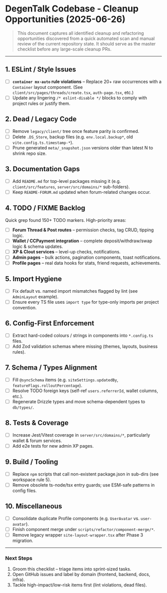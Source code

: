 # DegenTalk Codebase ‑ Cleanup Opportunities (2025-06-26)

> This document captures all identified cleanup and refactoring opportunities discovered from a quick automated scan and manual review of the current repository state. It should serve as the master checklist before any large-scale cleanup PRs.

---

## 1. ESLint / Style Issues

- [ ] **`container mx-auto` rule violations** – Replace 20+ raw occurrences with a `Container` layout component. (See `client/src/pages/threads/create.tsx`, `auth-page.tsx`, etc.)
- [ ] Update any lingering `/* eslint-disable */` blocks to comply with project rules or justify them.

## 2. Dead / Legacy Code

- [ ] Remove `legacy/client/` tree once feature parity is confirmed.
- [ ] Delete `.DS_Store`, backup files (e.g. `env.local.backup*`, old `vite.config.ts.timestamp-*`).
- [ ] Prune generated `meta/_snapshot.json` versions older than latest N to shrink repo size.

## 3. Documentation Gaps

- [ ] Add `README.md` for top-level packages missing it (e.g. `client/src/features`, `server/src/domains/*` sub-folders).
- [ ] Keep `README-FORUM.md` updated when forum-related changes occur.

## 4. TODO / FIXME Backlog

Quick grep found 150+ TODO markers. High-priority areas:

- [ ] **Forum Thread & Post routes** – permission checks, tag CRUD, tipping logic.
- [ ] **Wallet / CCPayment integration** – complete deposit/withdraw/swap logic & schema updates.
- [ ] **XP & Clout services** – level-up checks, notifications.
- [ ] **Admin pages** – bulk actions, pagination components, toast notifications.
- [ ] **Profile pages** – real data hooks for stats, friend requests, achievements.

## 5. Import Hygiene

- [ ] Fix default vs. named import mismatches flagged by lint (see `AdminLayout` example).
- [ ] Ensure every TS file uses `import type` for type-only imports per project convention.

## 6. Config-First Enforcement

- [ ] Extract hard-coded colours / strings in components into `*.config.ts` files.
- [ ] Add Zod validation schemas where missing (themes, layouts, business rules).

## 7. Schema / Types Alignment

- [ ] Fill `@syncSchema` items (e.g. `siteSettings.updatedBy`, `featureFlags.rolloutPercentage`).
- [ ] Resolve TODO foreign keys (self-ref `users.referrerId`, wallet columns, etc.).
- [ ] Regenerate Drizzle types and move schema-dependent types to `db/types/`.

## 8. Tests & Coverage

- [ ] Increase Jest/Vitest coverage in `server/src/domains/*`, particularly wallet & forum services.
- [ ] Add e2e tests for new admin XP pages.

## 9. Build / Tooling

- [ ] Replace `npm` scripts that call non-existent package.json in sub-dirs (see workspace rule 5).
- [ ] Remove obsolete ts-node/tsx entry guards; use ESM-safe patterns in config files.

## 10. Miscellaneous

- [ ] Consolidate duplicate Profile components (e.g. `UserAvatar` vs. `user-avatar`).
- [ ] Finish component merge under `scripts/refactor/component-merge/*`.
- [ ] Remove legacy wrapper `site-layout-wrapper.tsx` after Phase 3 migration.

---

### Next Steps

1. Groom this checklist – triage items into sprint-sized tasks.
2. Open GitHub issues and label by domain (frontend, backend, docs, infra).
3. Tackle high-impact/low-risk items first (lint violations, dead files).

